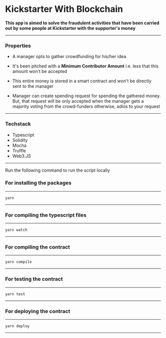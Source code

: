 # Kickstarter With Blockchain

**This app is aimed to solve the fraudulent activities that have been carried out by some people at Kickstarter with the supporter's money**

---

### Properties

- A manager opts to gather crowdfunding for his/her idea

- It's been pitched with a **Minimum Contributor Amount** i.e. less that this amount won't be accepted

- This entire money is stored in a smart contract and won't be directly sent to the manager

- Manager can create spending request for spending the gathered money. But, that request will be only accepted when the manager gets a majority voting from the crowd-funders otherwise, adiós to your request

---

### Techstack

- Typescript
- Solidity
- Mocha
- Truffle
- Web3.JS

---

Run the following command to run the script locally

### For installing the packages

---

```
yarn
```

---

### For compiling the typescript files

---

```
yarn watch
```

---

### For compiling the contract

---

```
yarn compile
```

---

### For testing the contract

---

```
yarn test
```

---

### For deploying the contract

---

```
yarn deploy
```

---
